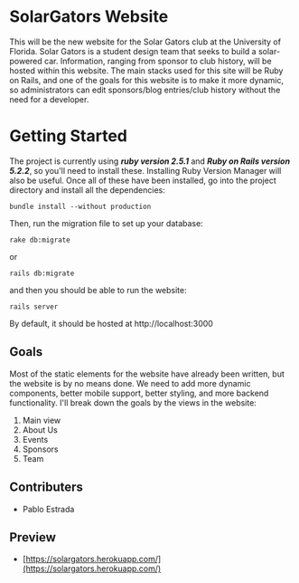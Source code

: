 # SolarGators Website

This will be the new website for the Solar Gators club at the University of Florida. Solar Gators is a student design team that seeks to build a solar-powered car. Information, ranging from sponsor to club history, will be hosted within this website. The main stacks used for this site will be Ruby on Rails, and one of the goals for this website is to make it more dynamic, so administrators can edit sponsors/blog entries/club history without the need for a developer.


# Getting Started

The project is currently using ***ruby version 2.5.1*** and ***Ruby on Rails version 5.2.2***, so you'll need to install these. Installing Ruby Version Manager will also be useful. Once all of these have been installed, go into the project directory and install all the dependencies:

    bundle install --without production

Then, run the migration file to set up your database:

    rake db:migrate
or

    rails db:migrate

and then you should be able to run the website:

    rails server

By default, it should be hosted at http://localhost:3000
## Goals

Most of the static elements for the website have already been written, but the website is by no means done. We need to add more dynamic components, better mobile support, better styling, and more backend functionality. I'll break down the goals by the views in the website:

 1. Main view
 2. About Us
 3. Events
 4. Sponsors
 5. Team


## Contributers

 - Pablo Estrada

## Preview

 -  [https://solargators.herokuapp.com/](https://solargators.herokuapp.com/)
